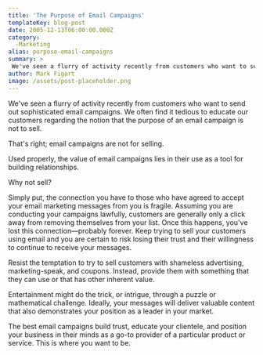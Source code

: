 ```yaml
---
title: 'The Purpose of Email Campaigns'
templateKey: blog-post
date: 2005-12-13T06:00:00.000Z
category: 
  -Marketing
alias: purpose-email-campaigns
summary: > 
 We've seen a flurry of activity recently from customers who want to send out sophisticated email campaigns. We often find it tedious to educate our customers regarding the notion that the purpose of an email campaign is not to sell. That's right; email campaigns are not for selling. Used properly, the value of email campaigns lies in their use as a tool for building relationships.
author: Mark Figart
image: /assets/post-placeholder.png
---
```


We've seen a flurry of activity recently from customers who want to send out sophisticated email campaigns. We often find it tedious to educate our customers regarding the notion that the purpose of an email campaign is not to sell.

That's right; email campaigns are not for selling.

Used properly, the value of email campaigns lies in their use as a tool for building relationships.

Why not sell?

Simply put, the connection you have to those who have agreed to accept your email marketing messages from you is fragile. Assuming you are conducting your campaigns lawfully, customers are generally only a click away from removing themselves from your list. Once this happens, you've lost this connection—probably forever. Keep trying to sell your customers using email and you are certain to risk losing their trust and their willingness to continue to receive your messages.

Resist the temptation to try to sell customers with shameless advertising, marketing-speak, and coupons. Instead, provide them with something that they can use or that has other inherent value.

Entertainment might do the trick, or intrigue, through a puzzle or mathematical challenge. Ideally, your messages will deliver valuable content that also demonstrates your position as a leader in your market.

The best email campaigns build trust, educate your clientele, and position your business in their minds as a go-to provider of a particular product or service. This is where you want to be.